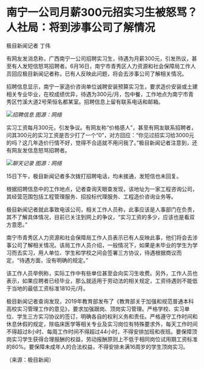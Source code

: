 

# 南宁一公司月薪300元招实习生被怒骂？人社局：将到涉事公司了解情况

极目新闻记者 丁伟

有网友发消息称，广西南宁一公司招聘实习生，待遇为月薪300元，引发热议，甚至有人发短信怒骂招聘者。6月16日，南宁市青秀区人力资源和社会保障局工作人员回应极目新闻记者称，已有人反映此问题，将会去涉事公司了解相关情况。

招聘信息显示，南宁一家造价咨询单位诚聘安装预算实习生，要求造价安装或土建相关专业毕业，在校成绩优异，待遇为300元/月，包中餐，工作地点为南宁市青秀区竹溪大道2号荣恒名都某室。招聘信息上留有联系电话和邮箱。

![](https://inews.gtimg.com/om_bt/Otdrtl3JbMH2VUlCXf9DjVsTGv72e8mFv7pLict5JlvI8AA/1000)_招聘信息
图源：网络_

实习工资每月300元，引发争议。有网友称“价格感人”，甚至有网友联系招聘者，问其300元的实习工资是否少打了一个“0”，对方回应：“你见过招实习给3000元的吗？这几年造价行情不好，觉得不合适就不用问我了。”极目新闻记者注意到，还有网友发信息怒骂招聘者。

![](https://inews.gtimg.com/om_bt/Oxs5mmglPqDxdZiViifOBpMp7Vg3rTDc9gcHH_Kb975P8AA/1000)_聊天记录
图源：网络_

15日下午，极目新闻记者多次拨打招聘电话，均未接通，发短信也未回复。

根据招聘信息中的工作地点，记者查询天眼查发现，该地址为一家工程咨询公司，其经营范围包括工程管理服务、招投标代理服务、工程造价咨询业务等。

极目新闻记者就此事致电该公司，相关工作人员称，此事应该是人事部门在负责，其不了解具体情况，目前已关注到网上的争议，“实习工资的多少，应该也是看双方意愿。”

南宁市青秀区人力资源和社会保障局工作人员表示已有人反映此事，他们将会去涉事公司了解相关情况。该局工作人员介绍，一般情况下，如果是未毕业的学生为学习而去实习，用人单位、学生和学校之间会签署三方协议，待遇根据商议而定，“待遇方面，没有明确的规定。”

该工作人员举例称，实际工作中有些单位甚至会向实习生收费。另外，工作人员也表示，如果应聘者已经毕业，那么就适用于劳动法的相关规定，工资待遇则不能低于当地的最低工资标准1810元/月。

极目新闻记者查询发现，2019年教育部发布了《教育部关于加强和规范普通本科高校实习管理工作的意见》，要求加强跟岗、顶岗实习管理。严格学校、实习单位、学生三方实习协议的签订，明确各自的权利义务和责任。严格遵守工作时间和休息休假的规定，除临床医学等相关专业及实习岗位有特殊要求外，每天工作时间不得超过8小时、每周工作时间不得超过44小时，不得安排加班和夜班。要保障顶岗实习学生获得合理报酬的权益，劳动报酬原则上不低于相同岗位试用期工资标准的80%。要保障未成年人的合法权益，不得安排未满16周岁的学生顶岗实习。

（来源：极目新闻）

